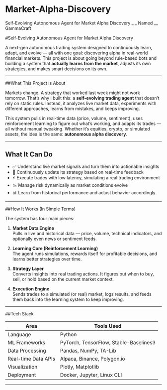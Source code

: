 # Market-Alpha-Discovery
Self-Evolving Autonomous Agent for Market Alpha Discovery _ _ Named __ GammaCraft



#Self-Evolving Autonomous Agent for Market Alpha Discovery

A next-gen autonomous trading system designed to continuously learn, adapt, and evolve — all with one goal: discovering alpha in real-world financial markets. This project is about going beyond rule-based bots and building a system that **actually learns from the market**, adjusts its own strategies, and makes smart decisions on its own.

---

##What This Project Is About

Markets change. A strategy that worked last week might not work tomorrow. That’s why I built this: a **self-evolving trading agent** that doesn’t rely on static rules. Instead, it analyzes live market data, experiments with different approaches, learns from mistakes, and keeps improving.

This system pulls in real-time data (price, volume, sentiment), uses reinforcement learning to figure out what’s working, and adapts its trades — all without manual tweaking. Whether it’s equities, crypto, or simulated assets, the idea is the same: **autonomous alpha discovery**.

---

## What It Can Do

- ✅ Understand live market signals and turn them into actionable insights
- 🔁 Continuously update its strategy based on real-time feedback
- ⚡ Execute trades with low latency, simulating a real trading environment
- 📉 Manage risk dynamically as market conditions evolve
- 📊 Learn from historical performance and adjust behavior accordingly

---

##How It Works (In Simple Terms)

The system has four main pieces:

1. **Market Data Engine**  
   Pulls in live and historical data — price, volume, technical indicators, and optionally even news or sentiment feeds.

2. **Learning Core (Reinforcement Learning)**  
   The agent runs simulations, rewards itself for profitable decisions, and learns better strategies over time.

3. **Strategy Layer**  
   Converts insights into real trading actions. It figures out when to buy, sell, or hold based on the current market context.

4. **Execution Engine**  
   Sends trades to a simulated (or real) market, logs results, and feeds them back into the learning system to keep improving.

---

##Tech Stack

| Area                 | Tools Used                               |
|----------------------|-------------------------------------------|
| Language             | Python                                    |
| ML Frameworks        | PyTorch, TensorFlow, Stable-Baselines3    |
| Data Processing      | Pandas, NumPy, TA-Lib                     |
| Real-time Data APIs  | Alpaca, Binance, Polygon.io               |
| Visualization        | Plotly, Matplotlib                        |
| Deployment           | Docker, Jupyter, Linux CLI                |

---


